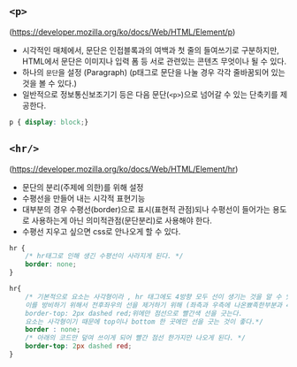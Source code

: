## ```<p>```
(https://developer.mozilla.org/ko/docs/Web/HTML/Element/p)
- 시각적인 매체에서, 문단은 인접블록과의 여백과 첫 줄의 들여쓰기로 구분하지만, HTML에서 문단은 이미지나 입력 폼 등 서로 관련있는 콘텐츠 무엇이나 될 수 있다.
- 하나의 ```문단```을 설정 (Paragraph) (p태그로 문단을 나눌 경우 각각 줄바꿈되어 있는 것을 볼 수 있다.)
- 일반적으로 정보통신보조기기 등은 다음 문단(```<p>```)으로 넘어갈 수 있는 단축키를 제공한다.


```css
p { display: block;}
```

## ```<hr/>```
(https://developer.mozilla.org/ko/docs/Web/HTML/Element/hr)

- 문단의 분리(주제에 의한)를 위해 설정
- 수평선을 만들어 내는 시각적 표현기능
- 대부분의 경우 수평선(border)으로 표시(표현적 관점)되나 수평선이 들어가는 용도로 사용하는게 아닌 의미적관점(문단분리)로 사용해야 한다.
- 수평선 지우고 싶으면 css로 안나오게 할 수 있다.

```css
hr {
    /* hr태그로 인해 생긴 수평선이 사라지게 된다. */
    border: none;
}
```

```css
hr{
    /* 기본적으로 요소는 사각형이라 , hr 태그에도 4방향 모두 선이 생기는 것을 알 수 있다. 2px; 크기를 넣을 경우 4px;의 선이 들어가게 되는것이다.
    이를 방비하기 위해서 전후좌우의 선을 제거하기 위해 (좌측과 우측에 나온뾰족한부분과 4px 두께를 제거)border:none;을 하고
    border-top: 2px dashed red;위에만 점선으로 빨간색 선을 긋는다. 
    요소는 사각형이기 때문에 top이나 bottom 한 곳에만 선을 긋는 것이 좋다.*/
    border : none;
    /* 아래의 코드만 덮여 쓰이게 되어 빨간 점선 한가지만 나오게 된다. */
    border-top: 2px dashed red;
}
```